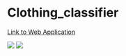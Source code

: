 # Clothing_classifier

[Link to Web Application](https://aldanajd-clothing-classifier-classifier-app-st-mu353i.streamlit.app/)


![](https://github.com/aldanajd/Clothing_classifier/blob/main/images/cf.png)
![](https://github.com/aldanajd/Clothing_classifier/blob/main/images/hp_accuracy.png)
